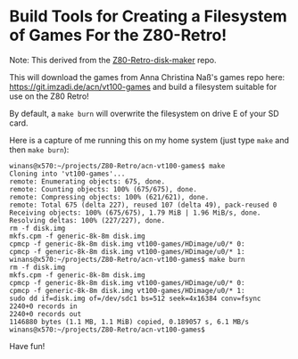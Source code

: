 # Build Tools for Creating a Filesystem of Games For the Z80-Retro!

Note: This derived from the [Z80-Retro-disk-maker](https://github.com/Z80-Retro/Z80-Retro-disk-maker) repo.  

This will download the games from Anna Christina Naß's games repo here: 
https://git.imzadi.de/acn/vt100-games 
and build a filesystem suitable for use on the Z80 Retro!  

By default, a `make burn` will overwrite the filesystem on drive E of your SD card.

Here is a capture of me running this on my home system (just type `make` and then `make burn`):

```
winans@x570:~/projects/Z80-Retro/acn-vt100-games$ make 
Cloning into 'vt100-games'...
remote: Enumerating objects: 675, done.
remote: Counting objects: 100% (675/675), done.
remote: Compressing objects: 100% (621/621), done.
remote: Total 675 (delta 227), reused 107 (delta 49), pack-reused 0
Receiving objects: 100% (675/675), 1.79 MiB | 1.96 MiB/s, done.
Resolving deltas: 100% (227/227), done.
rm -f disk.img
mkfs.cpm -f generic-8k-8m disk.img
cpmcp -f generic-8k-8m disk.img vt100-games/HDimage/u0/* 0:
cpmcp -f generic-8k-8m disk.img vt100-games/HDimage/u0/* 1:
winans@x570:~/projects/Z80-Retro/acn-vt100-games$ make burn
rm -f disk.img
mkfs.cpm -f generic-8k-8m disk.img
cpmcp -f generic-8k-8m disk.img vt100-games/HDimage/u0/* 0:
cpmcp -f generic-8k-8m disk.img vt100-games/HDimage/u0/* 1:
sudo dd if=disk.img of=/dev/sdc1 bs=512 seek=4x16384 conv=fsync
2240+0 records in
2240+0 records out
1146880 bytes (1.1 MB, 1.1 MiB) copied, 0.189057 s, 6.1 MB/s
winans@x570:~/projects/Z80-Retro/acn-vt100-games$ 
```

Have fun!
